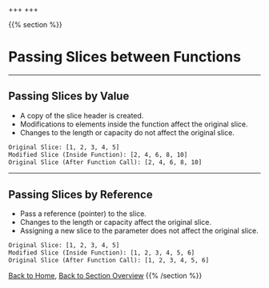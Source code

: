 +++
+++

{{% section %}}

# Passing Slices between Functions

---

## Passing Slices by Value
- A copy of the slice header is created.
- Modifications to elements inside the function affect the original slice.
- Changes to the length or capacity do not affect the original slice.

```txt
Original Slice: [1, 2, 3, 4, 5]
Modified Slice (Inside Function): [2, 4, 6, 8, 10]
Original Slice (After Function Call): [2, 4, 6, 8, 10]
```

---
## Passing Slices by Reference
- Pass a reference (pointer) to the slice.
- Changes to the length or capacity affect the original slice.
- Assigning a new slice to the parameter does not affect the original slice.

```txt
Original Slice: [1, 2, 3, 4, 5]
Modified Slice (Inside Function): [1, 2, 3, 4, 5, 6]
Original Slice (After Function Call): [1, 2, 3, 4, 5, 6]
```

[Back to Home](../..), [Back to Section Overview](#overview)
{{% /section %}}
